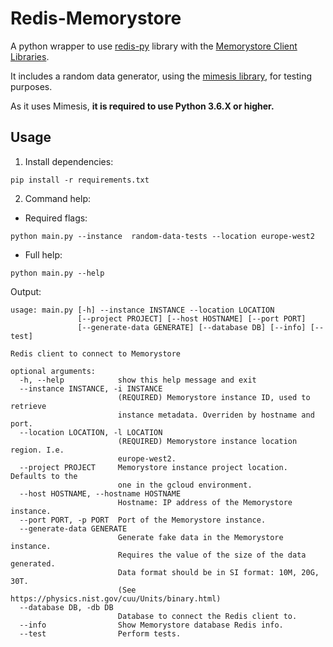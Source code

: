 # Redis-Memorystore

A python wrapper to use [redis-py](https://pypi.org/project/redis/) library with the [Memorystore Client Libraries](https://googleapis.github.io/google-cloud-python/latest/redis/index.html).

It includes a random data generator, using the [mimesis library](https://mimesis.readthedocs.io/), for testing purposes.

As it uses Mimesis, **it is required to use Python 3.6.X or higher.**

## Usage

1. Install dependencies:

`pip install -r requirements.txt`

2. Command help:

- Required flags:

`python main.py --instance  random-data-tests --location europe-west2`

- Full help:

`python main.py --help`

Output:

```
usage: main.py [-h] --instance INSTANCE --location LOCATION
               [--project PROJECT] [--host HOSTNAME] [--port PORT]
               [--generate-data GENERATE] [--database DB] [--info] [--test]

Redis client to connect to Memorystore

optional arguments:
  -h, --help            show this help message and exit
  --instance INSTANCE, -i INSTANCE
                        (REQUIRED) Memorystore instance ID, used to retrieve
                        instance metadata. Overriden by hostname and port.
  --location LOCATION, -l LOCATION
                        (REQUIRED) Memorystore instance location region. I.e.
                        europe-west2.
  --project PROJECT     Memorystore instance project location. Defaults to the
                        one in the gcloud environment.
  --host HOSTNAME, --hostname HOSTNAME
                        Hostname: IP address of the Memorystore instance.
  --port PORT, -p PORT  Port of the Memorystore instance.
  --generate-data GENERATE
                        Generate fake data in the Memorystore instance.
                        Requires the value of the size of the data generated.
                        Data format should be in SI format: 10M, 20G, 30T.
                        (See https://physics.nist.gov/cuu/Units/binary.html)
  --database DB, -db DB
                        Database to connect the Redis client to.
  --info                Show Memorystore database Redis info.
  --test                Perform tests.
```
